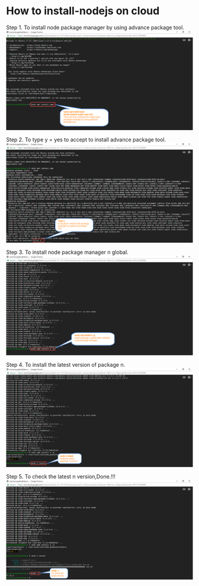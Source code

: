 # How to install-nodejs on cloud

Step 1.
To install node package manager by using advance package tool.
![](https://raw.githubusercontent.com/sermsaksukprasert/install-nodejs/master/1.png)

Step 2.
To type y = yes to accept to install advance package tool.
![](https://raw.githubusercontent.com/sermsaksukprasert/install-nodejs/master/2.png)

Step 3.
To install node package manager n global.
![](https://raw.githubusercontent.com/sermsaksukprasert/install-nodejs/master/3.png)

Step 4.
To install the latest version of package n.
![](https://raw.githubusercontent.com/sermsaksukprasert/install-nodejs/master/4.png)

Step 5.
To check the latest n version,Done.!!!
![](https://raw.githubusercontent.com/sermsaksukprasert/install-nodejs/master/5.png)
